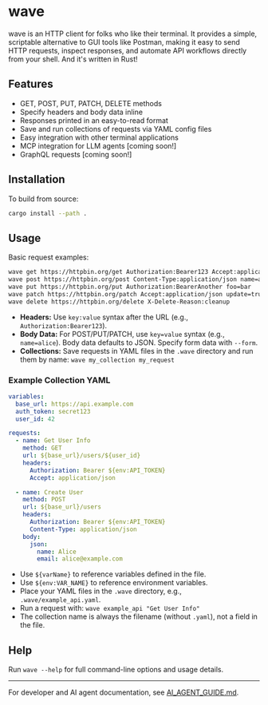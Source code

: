 # wave

wave is an HTTP client for folks who like their terminal. It provides a simple, scriptable alternative to GUI tools like Postman, making it easy to send HTTP requests, inspect responses, and automate API workflows directly from your shell. And it's written in Rust!

## Features
- GET, POST, PUT, PATCH, DELETE methods
- Specify headers and body data inline
- Responses printed in an easy-to-read format
- Save and run collections of requests via YAML config files
- Easy integration with other terminal applications
- MCP integration for LLM agents [coming soon!]
- GraphQL requests [coming soon!]

## Installation

To build from source:

```sh
cargo install --path .
```

## Usage

Basic request examples:

```sh
wave get https://httpbin.org/get Authorization:Bearer123 Accept:application/json
wave post https://httpbin.org/post Content-Type:application/json name=alice age=30
wave put https://httpbin.org/put Authorization:BearerAnother foo=bar
wave patch https://httpbin.org/patch Accept:application/json update=true
wave delete https://httpbin.org/delete X-Delete-Reason:cleanup
```

- **Headers:** Use `key:value` syntax after the URL (e.g., `Authorization:Bearer123`).
- **Body Data:** For POST/PUT/PATCH, use `key=value` syntax (e.g., `name=alice`). Body data defaults to JSON. Specify form data with `--form`.
- **Collections:** Save requests in YAML files in the `.wave` directory and run them by name: `wave my_collection my_request`

### Example Collection YAML

```yaml
variables:
  base_url: https://api.example.com
  auth_token: secret123
  user_id: 42

requests:
  - name: Get User Info
    method: GET
    url: ${base_url}/users/${user_id}
    headers:
      Authorization: Bearer ${env:API_TOKEN}
      Accept: application/json

  - name: Create User
    method: POST
    url: ${base_url}/users
    headers:
      Authorization: Bearer ${env:API_TOKEN}
      Content-Type: application/json
    body:
      json:
        name: Alice
        email: alice@example.com
```

- Use `${varName}` to reference variables defined in the file.
- Use `${env:VAR_NAME}` to reference environment variables.
- Place your YAML files in the `.wave` directory, e.g., `.wave/example_api.yaml`.
- Run a request with: `wave example_api "Get User Info"`
- The collection name is always the filename (without `.yaml`), not a field in the file.

## Help

Run `wave --help` for full command-line options and usage details.

---

For developer and AI agent documentation, see [AI_AGENT_GUIDE.md](./AI_AGENT_GUIDE.md).
